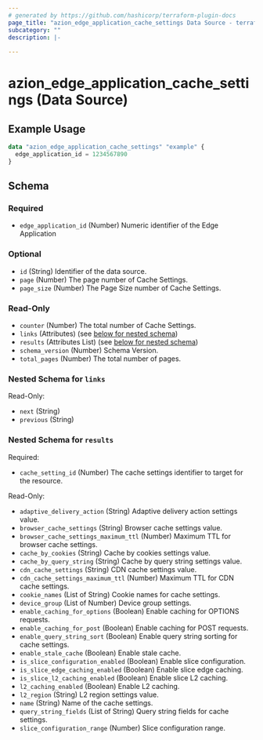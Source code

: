 ```yaml
---
# generated by https://github.com/hashicorp/terraform-plugin-docs
page_title: "azion_edge_application_cache_settings Data Source - terraform-provider-azion"
subcategory: ""
description: |-
  
---
```


# azion_edge_application_cache_settings (Data Source)



## Example Usage

```terraform
data "azion_edge_application_cache_settings" "example" {
  edge_application_id = 1234567890
}
```

<!-- schema generated by tfplugindocs -->
## Schema

### Required

- `edge_application_id` (Number) Numeric identifier of the Edge Application

### Optional

- `id` (String) Identifier of the data source.
- `page` (Number) The page number of Cache Settings.
- `page_size` (Number) The Page Size number of Cache Settings.

### Read-Only

- `counter` (Number) The total number of Cache Settings.
- `links` (Attributes) (see [below for nested schema](#nestedatt--links))
- `results` (Attributes List) (see [below for nested schema](#nestedatt--results))
- `schema_version` (Number) Schema Version.
- `total_pages` (Number) The total number of pages.

<a id="nestedatt--links"></a>
### Nested Schema for `links`

Read-Only:

- `next` (String)
- `previous` (String)


<a id="nestedatt--results"></a>
### Nested Schema for `results`

Required:

- `cache_setting_id` (Number) The cache settings identifier to target for the resource.

Read-Only:

- `adaptive_delivery_action` (String) Adaptive delivery action settings value.
- `browser_cache_settings` (String) Browser cache settings value.
- `browser_cache_settings_maximum_ttl` (Number) Maximum TTL for browser cache settings.
- `cache_by_cookies` (String) Cache by cookies settings value.
- `cache_by_query_string` (String) Cache by query string settings value.
- `cdn_cache_settings` (String) CDN cache settings value.
- `cdn_cache_settings_maximum_ttl` (Number) Maximum TTL for CDN cache settings.
- `cookie_names` (List of String) Cookie names for cache settings.
- `device_group` (List of Number) Device group settings.
- `enable_caching_for_options` (Boolean) Enable caching for OPTIONS requests.
- `enable_caching_for_post` (Boolean) Enable caching for POST requests.
- `enable_query_string_sort` (Boolean) Enable query string sorting for cache settings.
- `enable_stale_cache` (Boolean) Enable stale cache.
- `is_slice_configuration_enabled` (Boolean) Enable slice configuration.
- `is_slice_edge_caching_enabled` (Boolean) Enable slice edge caching.
- `is_slice_l2_caching_enabled` (Boolean) Enable slice L2 caching.
- `l2_caching_enabled` (Boolean) Enable L2 caching.
- `l2_region` (String) L2 region settings value.
- `name` (String) Name of the cache settings.
- `query_string_fields` (List of String) Query string fields for cache settings.
- `slice_configuration_range` (Number) Slice configuration range.


